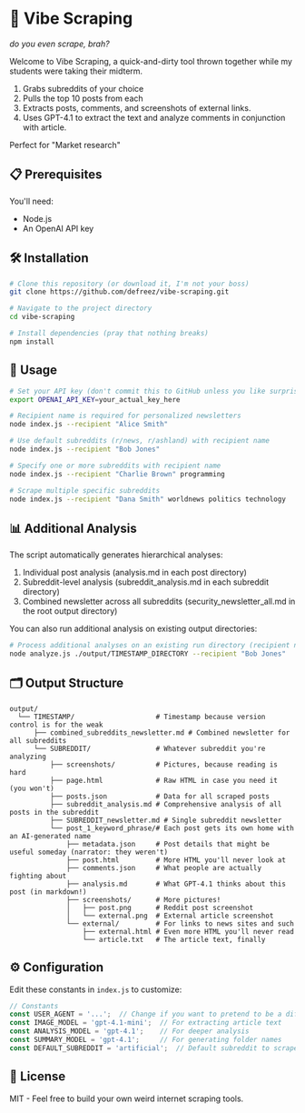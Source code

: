 # 🔮 Vibe Scraping

*do you even scrape, brah?*

Welcome to Vibe Scraping, a quick-and-dirty tool thrown together while my students were taking their midterm.

1. Grabs subreddits of your choice 
2. Pulls the top 10 posts from each
3. Extracts posts, comments, and screenshots of external links.
4. Uses GPT-4.1 to extract the text and analyze comments in conjunction with article.

Perfect for "Market research" 

## 📋 Prerequisites

You'll need:

- Node.js
- An OpenAI API key 

## 🛠️ Installation

```bash
# Clone this repository (or download it, I'm not your boss)
git clone https://github.com/defreez/vibe-scraping.git

# Navigate to the project directory
cd vibe-scraping

# Install dependencies (pray that nothing breaks)
npm install
```

## 🚀 Usage

```bash
# Set your API key (don't commit this to GitHub unless you like surprise AWS bills)
export OPENAI_API_KEY=your_actual_key_here

# Recipient name is required for personalized newsletters
node index.js --recipient "Alice Smith"

# Use default subreddits (r/news, r/ashland) with recipient name
node index.js --recipient "Bob Jones"

# Specify one or more subreddits with recipient name
node index.js --recipient "Charlie Brown" programming

# Scrape multiple specific subreddits
node index.js --recipient "Dana Smith" worldnews politics technology
```

## 📊 Additional Analysis

The script automatically generates hierarchical analyses:
1. Individual post analysis (analysis.md in each post directory)
2. Subreddit-level analysis (subreddit_analysis.md in each subreddit directory)
3. Combined newsletter across all subreddits (security_newsletter_all.md in the root output directory)

You can also run additional analysis on existing output directories:

```bash
# Process additional analyses on an existing run directory (recipient name is required)
node analyze.js ./output/TIMESTAMP_DIRECTORY --recipient "Bob Jones"
```

## 🗂️ Output Structure

```
output/
  └── TIMESTAMP/                    # Timestamp because version control is for the weak
      ├── combined_subreddits_newsletter.md # Combined newsletter for all subreddits
      └── SUBREDDIT/                # Whatever subreddit you're analyzing
          ├── screenshots/          # Pictures, because reading is hard
          ├── page.html             # Raw HTML in case you need it (you won't)
          ├── posts.json            # Data for all scraped posts
          ├── subreddit_analysis.md # Comprehensive analysis of all posts in the subreddit
          ├── SUBREDDIT_newsletter.md # Single subreddit newsletter
          └── post_1_keyword_phrase/# Each post gets its own home with an AI-generated name
              ├── metadata.json     # Post details that might be useful someday (narrator: they weren't)
              ├── post.html         # More HTML you'll never look at
              ├── comments.json     # What people are actually fighting about
              ├── analysis.md       # What GPT-4.1 thinks about this post (in markdown!)
              ├── screenshots/      # More pictures!
              │   ├── post.png      # Reddit post screenshot
              │   └── external.png  # External article screenshot
              └── external/         # For links to news sites and such
                  ├── external.html # Even more HTML you'll never read
                  └── article.txt   # The article text, finally
```

## ⚙️ Configuration

Edit these constants in `index.js` to customize:

```javascript
// Constants
const USER_AGENT = '...';  // Change if you want to pretend to be a different browser
const IMAGE_MODEL = 'gpt-4.1-mini';  // For extracting article text
const ANALYSIS_MODEL = 'gpt-4.1';    // For deeper analysis
const SUMMARY_MODEL = 'gpt-4.1';     // For generating folder names
const DEFAULT_SUBREDDIT = 'artificial';  // Default subreddit to scrape
```

## 📜 License

MIT - Feel free to build your own weird internet scraping tools.